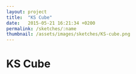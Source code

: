 ```yaml
---
layout: project
title:  "KS Cube"
date:   2015-05-21 16:21:34 +0200
permalink: /sketches/:name
thumbnail: /assets/images/sketches/KS-cube.png
---
```

# KS Cube

